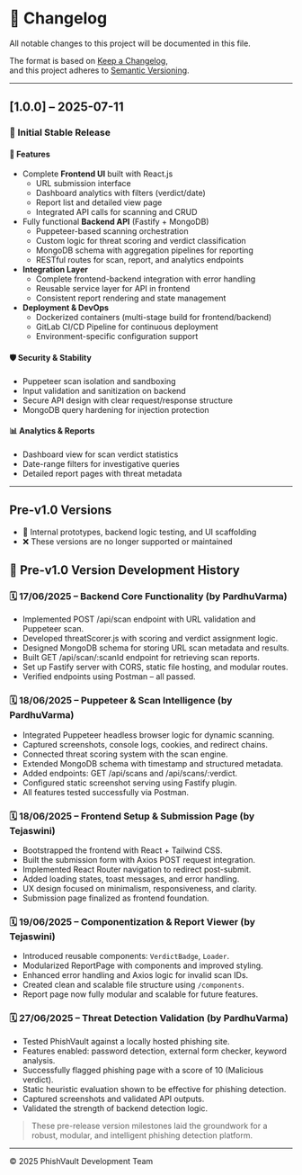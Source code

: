 # 📜 Changelog

All notable changes to this project will be documented in this file.

The format is based on [Keep a Changelog](https://keepachangelog.com/en/1.0.0/),  
and this project adheres to [Semantic Versioning](https://semver.org/spec/v2.0.0.html).

---

## [1.0.0] – 2025-07-11

### 🎉 Initial Stable Release

#### 🚀 Features
- Complete **Frontend UI** built with React.js
  - URL submission interface
  - Dashboard analytics with filters (verdict/date)
  - Report list and detailed view page
  - Integrated API calls for scanning and CRUD
- Fully functional **Backend API** (Fastify + MongoDB)
  - Puppeteer-based scanning orchestration
  - Custom logic for threat scoring and verdict classification
  - MongoDB schema with aggregation pipelines for reporting
  - RESTful routes for scan, report, and analytics endpoints
- **Integration Layer**
  - Complete frontend-backend integration with error handling
  - Reusable service layer for API in frontend
  - Consistent report rendering and state management
- **Deployment & DevOps**
  - Dockerized containers (multi-stage build for frontend/backend)
  - GitLab CI/CD Pipeline for continuous deployment
  - Environment-specific configuration support

#### 🛡️ Security & Stability
- Puppeteer scan isolation and sandboxing
- Input validation and sanitization on backend
- Secure API design with clear request/response structure
- MongoDB query hardening for injection protection

#### 📊 Analytics & Reports
- Dashboard view for scan verdict statistics
- Date-range filters for investigative queries
- Detailed report pages with threat metadata

---

## Pre-v1.0 Versions

- 🔧 Internal prototypes, backend logic testing, and UI scaffolding  
- ❌ These versions are no longer supported or maintained


## 🧪 Pre-v1.0 Version Development History

### 🗓️ 17/06/2025 – Backend Core Functionality (by PardhuVarma)
- Implemented POST /api/scan endpoint with URL validation and Puppeteer scan.
- Developed threatScorer.js with scoring and verdict assignment logic.
- Designed MongoDB schema for storing URL scan metadata and results.
- Built GET /api/scan/:scanId endpoint for retrieving scan reports.
- Set up Fastify server with CORS, static file hosting, and modular routes.
- Verified endpoints using Postman – all passed.

### 🗓️ 18/06/2025 – Puppeteer & Scan Intelligence (by PardhuVarma)
- Integrated Puppeteer headless browser logic for dynamic scanning.
- Captured screenshots, console logs, cookies, and redirect chains.
- Connected threat scoring system with the scan engine.
- Extended MongoDB schema with timestamp and structured metadata.
- Added endpoints: GET /api/scans and /api/scans/:verdict.
- Configured static screenshot serving using Fastify plugin.
- All features tested successfully via Postman.

### 🗓️ 18/06/2025 – Frontend Setup & Submission Page (by Tejaswini)
- Bootstrapped the frontend with React + Tailwind CSS.
- Built the submission form with Axios POST request integration.
- Implemented React Router navigation to redirect post-submit.
- Added loading states, toast messages, and error handling.
- UX design focused on minimalism, responsiveness, and clarity.
- Submission page finalized as frontend foundation.

### 🗓️ 19/06/2025 – Componentization & Report Viewer (by Tejaswini)
- Introduced reusable components: `VerdictBadge`, `Loader`.
- Modularized ReportPage with components and improved styling.
- Enhanced error handling and Axios logic for invalid scan IDs.
- Created clean and scalable file structure using `/components`.
- Report page now fully modular and scalable for future features.

### 🗓️ 27/06/2025 – Threat Detection Validation (by PardhuVarma)
- Tested PhishVault against a locally hosted phishing site.
- Features enabled: password detection, external form checker, keyword analysis.
- Successfully flagged phishing page with a score of 10 (Malicious verdict).
- Static heuristic evaluation shown to be effective for phishing detection.
- Captured screenshots and validated API outputs.
- Validated the strength of backend detection logic.

> These pre-release version milestones laid the groundwork for a robust, modular, and intelligent phishing detection platform.


---

© 2025 PhishVault Development Team
